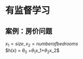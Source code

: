 
有监督学习
======
案例：房价问题
-------


$x_1 = size,x_2 = number of bedrooms$<br>
$h(x) = $\theta_0$ +$\theta_1$x_1+$\theta_2$x_2$

